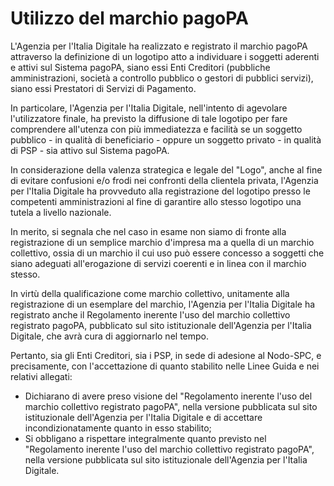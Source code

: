 Utilizzo del marchio pagoPA
===========================

L'Agenzia per l'Italia Digitale ha realizzato e registrato il marchio
pagoPA attraverso la definizione di un logotipo atto a individuare i
soggetti aderenti e attivi sul Sistema pagoPA, siano essi Enti Creditori
(pubbliche amministrazioni, società a controllo pubblico o gestori di
pubblici servizi), siano essi Prestatori di Servizi di Pagamento.

In particolare, l'Agenzia per l'Italia Digitale, nell'intento di
agevolare l'utilizzatore finale, ha previsto la diffusione di tale
logotipo per fare comprendere all'utenza con più immediatezza e facilità
se un soggetto pubblico - in qualità di beneficiario - oppure un
soggetto privato - in qualità di PSP - sia attivo sul Sistema pagoPA.

In considerazione della valenza strategica e legale del \"Logo\", anche
al fine di evitare confusioni e/o frodi nei confronti della clientela
privata, l'Agenzia per l'Italia Digitale ha provveduto alla
registrazione del logotipo presso le competenti amministrazioni al fine
di garantire allo stesso logotipo una tutela a livello nazionale.

In merito, si segnala che nel caso in esame non siamo di fronte alla
registrazione di un semplice marchio d'impresa ma a quella di un marchio
collettivo, ossia di un marchio il cui uso può essere concesso a
soggetti che siano adeguati all'erogazione di servizi coerenti e in
linea con il marchio stesso.

In virtù della qualificazione come marchio collettivo, unitamente alla
registrazione di un esemplare del marchio, l'Agenzia per l'Italia
Digitale ha registrato anche il Regolamento inerente l'uso del marchio
collettivo registrato pagoPA, pubblicato sul sito istituzionale
dell'Agenzia per l'Italia Digitale, che avrà cura di aggiornarlo nel
tempo.

Pertanto, sia gli Enti Creditori, sia i PSP, in sede di adesione al
Nodo-SPC, e precisamente, con l'accettazione di quanto stabilito nelle
Linee Guida e nei relativi allegati:

-   Dichiarano di avere preso visione del "Regolamento inerente l'uso
    del marchio collettivo registrato pagoPA", nella versione pubblicata
    sul sito istituzionale dell'Agenzia per l'Italia Digitale e di
    accettare incondizionatamente quanto in esso stabilito;
-   Si obbligano a rispettare integralmente quanto previsto nel
    "Regolamento inerente l'uso del marchio collettivo registrato
    pagoPA", nella versione pubblicata sul sito istituzionale
    dell'Agenzia per l'Italia Digitale.
